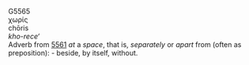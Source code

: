G5565  
χωρίς  
chōris  
*kho-rece‘*  
Adverb from [5561](g5561) *at* a *space*, that is, *separately* or
*apart* from (often as preposition): - beside, by itself, without.  
